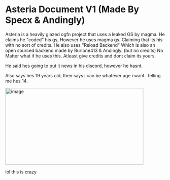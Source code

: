 # Asteria Document V1 (Made By Specx & Andingly)

Asteria is a heavily glazed ogfn project that uses a leaked GS by magma.
He claims he "coded" his gs, However he uses magma gs. Claiming that its his with no sort of credits.
He also uses "Reload Backend" Which is also an open sourced backend made by Burlone413 & Andingly. (but no credits)
No Matter what if he uses this. Atleast give credits and dont claim its yours.

He said hes going to put it news in his discord, however he hasnt.

Also says hes 19 years old, then says i can be whatever age i want. Telling me hes 14.

<img width="435" height="241" alt="image" src="https://github.com/user-attachments/assets/f25e3f89-7fd8-4395-abee-c8f60638446a" />

lol this is crazy
